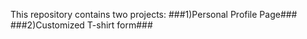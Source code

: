 This repository contains two projects:
###1)Personal Profile Page###
###2)Customized T-shirt form###
